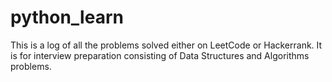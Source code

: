# python_learn
This is a log of all the problems solved either on LeetCode or Hackerrank.
It is for interview preparation consisting of Data Structures and Algorithms problems.
